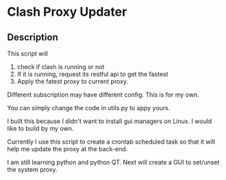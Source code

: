 # Clash Proxy Updater

## Description

This script will 

1. check if clash is running or not
2. If it is running, request its restful api to get the fastest
3. Apply the fatest proxy to current proxy.

Different subscription may have different config. This is for my own.

You can simply change the code in utils.py to appy yours.

I built this because I didn't want to install gui managers on Linux. I would like to build by my own.

Currently I use this script to create a crontab scheduled task so that it will help me update the proxy at the back-end.

I am still learning python and python QT. Next will create a GUI to set/unset the system proxy.
